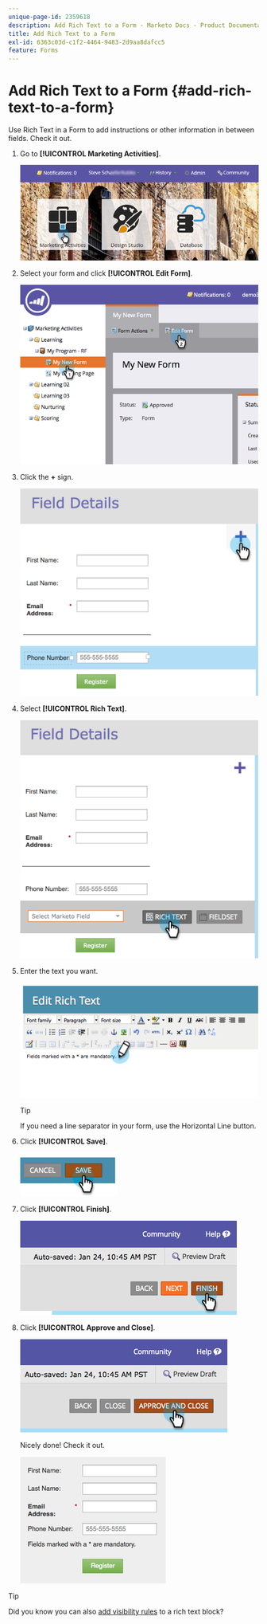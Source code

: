 ```yaml
---
unique-page-id: 2359618
description: Add Rich Text to a Form - Marketo Docs - Product Documentation
title: Add Rich Text to a Form
exl-id: 6363c03d-c1f2-4464-9483-2d9aa8dafcc5
feature: Forms
---
```

# Add Rich Text to a Form {#add-rich-text-to-a-form}

Use Rich Text in a Form to add instructions or other information in between fields. Check it out.

1. Go to **[!UICONTROL Marketing Activities]**.

   ![](assets/login-marketing-activities-2.png)

1. Select your form and click **[!UICONTROL Edit Form]**.

   ![](assets/image2014-9-15-16-3a46-3a7.png)

1. Click the **+** sign.

   ![](assets/image2014-9-15-16-3a46-3a43.png)

1. Select **[!UICONTROL Rich Text]**.

   ![](assets/image2014-9-15-16-3a47-3a9.png)

1. Enter the text you want.

   ![](assets/image2014-9-15-16-3a47-3a20.png)

   >[!TIP]
   >
   >If you need a line separator in your form, use the Horizontal Line button.

1. Click **[!UICONTROL Save]**.

   ![](assets/image2014-9-15-16-3a48-3a18.png)

1. Click **[!UICONTROL Finish]**.

   ![](assets/image2014-9-15-16-3a48-3a36.png)

1. Click **[!UICONTROL Approve and Close]**.

   ![](assets/image2014-9-15-16-3a48-3a51.png)

   Nicely done! Check it out.

   ![](assets/image2014-9-15-16-3a48-3a58.png)

>[!TIP]
>
>Did you know you can also [add visibility rules](/help/marketo/product-docs/demand-generation/forms/form-fields/dynamically-toggle-visibility-of-a-form-field.md) to a rich text block?
